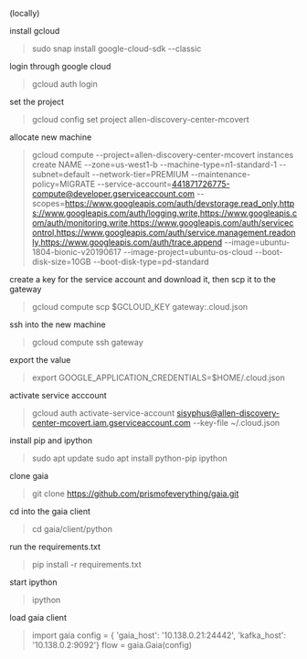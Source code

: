 (locally)

install gcloud

> sudo snap install google-cloud-sdk --classic

login through google cloud

> gcloud auth login

set the project

> gcloud config set project allen-discovery-center-mcovert

allocate new machine

> gcloud compute --project=allen-discovery-center-mcovert instances create NAME --zone=us-west1-b --machine-type=n1-standard-1 --subnet=default --network-tier=PREMIUM --maintenance-policy=MIGRATE --service-account=441871726775-compute@developer.gserviceaccount.com --scopes=https://www.googleapis.com/auth/devstorage.read_only,https://www.googleapis.com/auth/logging.write,https://www.googleapis.com/auth/monitoring.write,https://www.googleapis.com/auth/servicecontrol,https://www.googleapis.com/auth/service.management.readonly,https://www.googleapis.com/auth/trace.append --image=ubuntu-1804-bionic-v20190617 --image-project=ubuntu-os-cloud --boot-disk-size=10GB --boot-disk-type=pd-standard

create a key for the service account and download it, then
scp it to the gateway

> gcloud compute scp $GCLOUD_KEY gateway:.cloud.json

ssh into the new machine

> gcloud compute ssh gateway

export the value

> export GOOGLE_APPLICATION_CREDENTIALS=$HOME/.cloud.json

activate service acccount

> gcloud auth activate-service-account sisyphus@allen-discovery-center-mcovert.iam.gserviceaccount.com --key-file ~/.cloud.json

install pip and ipython

> sudo apt update
> sudo apt install python-pip ipython

clone gaia

> git clone https://github.com/prismofeverything/gaia.git

cd into the gaia client

> cd gaia/client/python

run the requirements.txt

> pip install -r requirements.txt

start ipython

> ipython

load gaia client

> import gaia
> config = {
>     'gaia_host': '10.138.0.21:24442',
>     'kafka_host': '10.138.0.2:9092'}
> flow = gaia.Gaia(config)